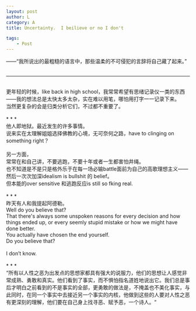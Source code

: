 ```yaml
---
layout: post
author: L
category: A
title: Uncertainty.  I beilieve or no I don't

tags:
    - Post
---
```


——“我所说出的最粗糙的语言中，那些温柔的不可侵犯的言辞将自己藏了起来。”<br>
 <br>
* * * 
<br>
更年轻的时候，like back in high school，我常常希望有思绪记录仪一类的东西——我的想法总是太快太多太杂，实在难以用笔，哪怕用打字一一记录下来。<br>
当然更复杂的会是归类分析它们，不过都不重要了。<br>
<br>
* * *
 <br>
他人即地狱。最近发生的许多事情。<br>
说来实在太理解姐姐选择佛教的心境，无可奈何之路，have to clinging on something right？<br>
 <br>
另一方面，<br>
常常在和自己讲，不要逃跑，不要十年或者一生都害怕井绳。<br>
也不知道是不是只是格外乐于在每一场必输battle面前为自己的高歌理想主义——然后一次次加深idealism is bullshit 的 belief。<br>
但本能的over sensitive 和逃跑反应is still so fking real.<br>
<br>
* * *
<br>
昨天有人和我提起阿德勒。<br>
Well do you believe that?<br>
That there's always some unspoken reasons for every decision and how things ended up, or every seemly stupid mistake or how we might have done better.<br>
You actually have chosen the end yourself.<br>
Do you believe that?<br>
 <br>
I don’t know. <br>
 <br>
* * *
<br>
“所有以人性之恶为出发点的思想家都具有强大的说服力，他们的思想让人感觉非常成熟、勇敢和真实。他们看到了事实，而不惧怕指名道姓地说出它。我们总是事后才明白之前看到的不是事实的全部，更勇敢的做法是，不掩盖也不美化事实，与此同时，在同一个事实中去接近另一个事实的内核，他做到这些的人要对人性之恶有更深刻的理解，他们要在自己身上找寻恶、赋予恶，一个诗人。“<br>


